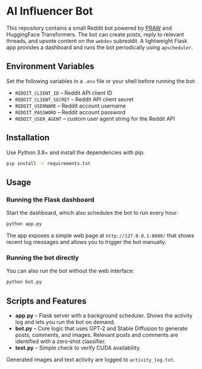 # AI Influencer Bot

This repository contains a small Reddit bot powered by [PRAW](https://praw.readthedocs.io/) and HuggingFace Transformers. The bot can create posts, reply to relevant threads, and upvote content on the `webdev` subreddit. A lightweight Flask app provides a dashboard and runs the bot periodically using `apscheduler`.

## Environment Variables
Set the following variables in a `.env` file or your shell before running the bot:

- `REDDIT_CLIENT_ID` – Reddit API client ID
- `REDDIT_CLIENT_SECRET` – Reddit API client secret
- `REDDIT_USERNAME` – Reddit account username
- `REDDIT_PASSWORD` – Reddit account password
- `REDDIT_USER_AGENT` – custom user agent string for the Reddit API

## Installation
Use Python 3.8+ and install the dependencies with pip:

```bash
pip install -r requirements.txt
```

## Usage
### Running the Flask dashboard
Start the dashboard, which also schedules the bot to run every hour:

```bash
python app.py
```

The app exposes a simple web page at `http://127.0.0.1:8080/` that shows recent log messages and allows you to trigger the bot manually.

### Running the bot directly
You can also run the bot without the web interface:

```bash
python bot.py
```

## Scripts and Features
- **app.py** – Flask server with a background scheduler. Shows the activity log and lets you run the bot on demand.
- **bot.py** – Core logic that uses GPT‑2 and Stable Diffusion to generate posts, comments, and images. Relevant posts and comments are identified with a zero‑shot classifier.
- **test.py** – Simple check to verify CUDA availability.

Generated images and text activity are logged to `activity_log.txt`.

